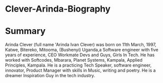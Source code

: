 # Clever-Arinda-Biography
# Summary

Arinda Clever (full name 'Arinda Ivan Clever) was born on 11th March, 1997, Katwe, Bitereko, Mitooma, (Bushenyi) 
Uganda,a Software engineer with five years of experience, CEO Workmate Devs and Guys, Girls In Tech. He has worked
with Softcodes, Mbarara, Planet Systems, Kampala, Applied Principles, Kampala. He is a practicing Tech Speaker, 
software engineer, innovator, Product Manager with skills in Music, writing and poetry. He is a dreamer Inspiration 
Guy in the tech industry.
